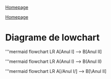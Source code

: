









[Homepage](index.md)

[Homepage](index.md)

# Diagrame de lowchart

'''mermaid
flowchart LR
A[Anul I] --> B[Anul II]


'''mermaid
flowchart LR
A(Anul I) --> B(Anul II)


'''mermaid
flowchart LR
A[/Anul I/] --> B[\Anul II\]

